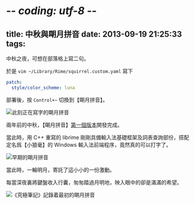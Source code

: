 # -*- coding: utf-8 -*-
title: 中秋與朙月拼音
date: 2013-09-19 21:25:33
tags:
---

中秋之夜，可想在部落格上寫二句。

於是 `vim ~/Library/Rime/squirrel.custom.yaml` 寫下

```YAML
patch:
  style/color_scheme: luna
```

部署後，按 `Control+~` 切換到【朙月拼音】。

![此刻正在寫字的朙月拼音](/images/mingyue-pinyin-2013-09-19.png)

兩年前的中秋，【朙月拼音】[第一個版本](https://code.google.com/p/rimeime/downloads/detail?name=luna-pinyin-dev-251.zip)開發完成。

當此時，用 C++ 重寫的 librime 剛剛具備輸入法基礎框架及詞表查詢部份，搭配定名爲【小狼毫】的 Windows 輸入法前端程序，竟然真的可以打字了。

![早期的朙月拼音](/images/mingyue-pinyin-sep-2011.jpg)

當此時，一輪明月，寄託了這小小的一份激動。

每當深夜裏將鍵盤收入行囊，匆匆踏過月明地，映入眼中的卻是滿滿的希望。

![《究極筆記》記錄着最初的朙月拼音](/images/mingyue-pinyin.jpg)
